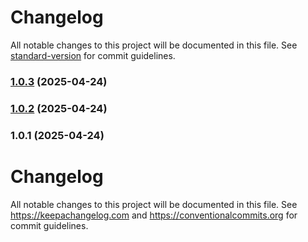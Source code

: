 # Changelog

All notable changes to this project will be documented in this file. See [standard-version](https://github.com/conventional-changelog/standard-version) for commit guidelines.

### [1.0.3](https://github.com/DevAyesh/weather-app/compare/v1.0.2...v1.0.3) (2025-04-24)

### [1.0.2](https://github.com/DevAyesh/weather-app/compare/v1.0.1...v1.0.2) (2025-04-24)

### 1.0.1 (2025-04-24)

# Changelog

All notable changes to this project will be documented in this file. See https://keepachangelog.com and https://conventionalcommits.org for commit guidelines.
